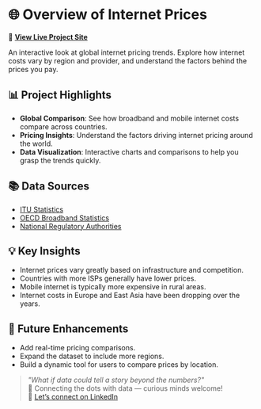 # 🌐 Overview of Internet Prices

🔗 **[View Live Project Site](https://sites.google.com/view/overview-of-internet-prices/home)**

An interactive look at global internet pricing trends. Explore how internet costs vary by region and provider, and understand the factors behind the prices you pay.


## 📊 Project Highlights

- **Global Comparison**: See how broadband and mobile internet costs compare across countries.
- **Pricing Insights**: Understand the factors driving internet pricing around the world.
- **Data Visualization**: Interactive charts and comparisons to help you grasp the trends quickly.



## 📚 Data Sources

- [ITU Statistics](https://www.itu.int/en/ITU-D/Statistics/Pages/default.aspx)
- [OECD Broadband Statistics](https://www.oecd.org/sti/broadband/)
- [National Regulatory Authorities](https://www.ictregulationtoolkit.org/)


## 💡 Key Insights

- Internet prices vary greatly based on infrastructure and competition.
- Countries with more ISPs generally have lower prices.
- Mobile internet is typically more expensive in rural areas.
- Internet costs in Europe and East Asia have been dropping over the years.


## 🚀 Future Enhancements

- Add real-time pricing comparisons.
- Expand the dataset to include more regions.
- Build a dynamic tool for users to compare prices by location.

> _"What if data could tell a story beyond the numbers?"_  
📌 Connecting the dots with data — curious minds welcome!  
👋 [Let’s connect on LinkedIn](https://www.linkedin.com/in/vaishnavisadul)


